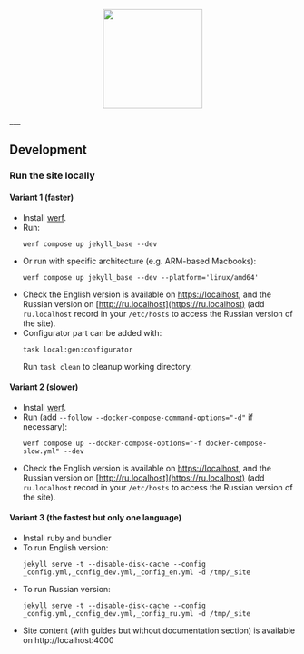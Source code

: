 <p align="center">
  <img src="https://raw.githubusercontent.com/werf/website/main/assets/images/werf-logo.svg?sanitize=true" style="max-height:100%;" height="175">
</p>
___

## Development

### Run the site locally

#### Variant 1 (faster)

- Install [werf](http://werf.io/installation.html). 
- Run:
  ```shell
  werf compose up jekyll_base --dev
  ```
- Or run with specific architecture (e.g. ARM-based Macbooks):
  ```shell
  werf compose up jekyll_base --dev --platform='linux/amd64'
  ```
- Check the English version is available on [https://localhost](http://localhost), and the Russian version on [http://ru.localhost](https://ru.localhost) (add `ru.localhost` record in your `/etc/hosts` to access the Russian version of the site).
- Configurator part can be added with:
  ```shell
  task local:gen:configurator
  ```
  Run `task clean` to cleanup working directory.

#### Variant 2 (slower)

- Install [werf](http://werf.io/installation.html). 
- Run (add `--follow --docker-compose-command-options="-d"` if necessary):
  ```shell
  werf compose up --docker-compose-options="-f docker-compose-slow.yml" --dev
  ```
- Check the English version is available on [https://localhost](http://localhost), and the Russian version on [http://ru.localhost](https://ru.localhost) (add `ru.localhost` record in your `/etc/hosts` to access the Russian version of the site).

#### Variant 3 (the fastest but only one language)

- Install ruby and bundler
- To run English version:
  ```shell
  jekyll serve -t --disable-disk-cache --config _config.yml,_config_dev.yml,_config_en.yml -d /tmp/_site
  ```
- To run Russian version:
  ```shell
  jekyll serve -t --disable-disk-cache --config _config.yml,_config_dev.yml,_config_ru.yml -d /tmp/_site
  ```
- Site content (with guides but without documentation section) is available on http://localhost:4000
 
